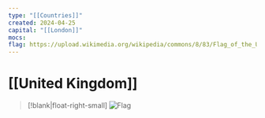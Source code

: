 ```yaml
---
type: "[[Countries]]"
created: 2024-04-25
capital: "[[London]]"
mocs: 
flag: https://upload.wikimedia.org/wikipedia/commons/8/83/Flag_of_the_United_Kingdom_%283-5%29.svg
---
```

# [[United Kingdom]]

> [!blank|float-right-small]
> ![Flag](https://upload.wikimedia.org/wikipedia/commons/8/83/Flag_of_the_United_Kingdom_%283-5%29.svg)
